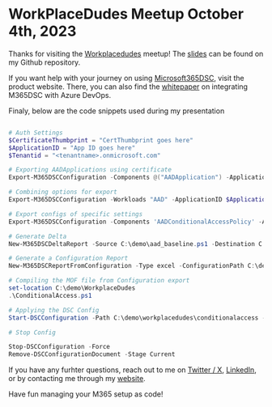 # WorkPlaceDudes Meetup October 4th, 2023

Thanks for visiting the [Workplacedudes](https:/www.workplacedudes.nl) meetup!
The [slides](m365dsc.pptx) can be found on my Github repository.

If you want help with your journey on using [Microsoft365DSC](https://microsoft365dsc.com/), visit the product website. There, you can also find the [whitepaper](https://office365dsc.azurewebsites.net/Pages/Resources/Whitepapers/Managing%20Microsoft%20365%20with%20Microsoft365Dsc%20and%20Azure%20DevOps.pdf) on integrating M365DSC with Azure DevOps.

Finaly, below are the code snippets used during my presentation
```powershell

# Auth Settings
$CertificateThumbprint = "CertThumbprint goes here"
$ApplicationID = "App ID goes here"
$Tenantid = "<tenantname>.onmicrosoft.com" 

# Exporting AADApplications using certificate
Export-M365DSCConfiguration -Components @("AADApplication") -ApplicationId $ApplicationId -CertificateThumbprint $CertificateThumbprint -TenantId $TenantId

# Combining options for export
Export-M365DSCConfiguration -Workloads "AAD" -ApplicationID $ApplicationID -CertificateThumbprint $CertificateThumbprint -TenantId $Tenantid -filename AAD.ps1 -configurationname AAD -Path c:\Demo\WorkplaceDudes

# Export configs of specific settings
Export-M365DSCConfiguration -Components 'AADConditionalAccessPolicy' -ApplicationId $ApplicationId -CertificateThumbprint $CertificateThumbprint -TenantId $TenantId -FileName ConditionalAccess.ps1 -Path c:\demo\workplacedudes

# Generate Delta
New-M365DSCDeltaReport -Source C:\demo\aad_baseline.ps1 -Destination C:\demo\workplacedudes\aad.ps1 -OutputPath c:\demo\workplacedudes\delta.html

# Generate a Configuration Report
New-M365DSCReportFromConfiguration -Type excel -ConfigurationPath C:\demo\workplacedudes\ConditionalAccess.ps1 -OutputPath c:\demo\workplacedudes\Report.xlsx

# Compiling the MOF file from Configuration export
set-location C:\demo\WorkplaceDudes
.\ConditionalAccess.ps1

# Applying the DSC Config
Start-DSCConfiguration -Path C:\demo\workplacedudes\conditionalaccess -Wait -Verbose -Force

# Stop Config

Stop-DSCConfiguration -Force
Remove-DSCConfigurationDocument -Stage Current

```



If you have any furhter questions, reach out to me on [Twitter / X](https://twitter.com/ralpje), [LinkedIn](https://linkedin.com/in/ralpheckhard), or by contacting me through my [website](https://ralpheckhard.com).

Have fun managing your M365 setup as code!
